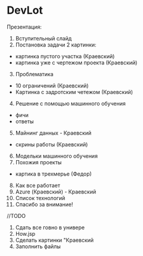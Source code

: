 DevLot
======
Презентация:
1) Вступительный слайд
2) Постановка задачи
  2 картинки:
  - картинка пустого участка (Краевский)
  - картинка уже с чертежом проекта (Краевский)
3) Проблематика
  - 10 ограничений (Краевский)
  - Картинка с задротским четежом (Краевский)
4) Решение с помощью машинного обучения
  - фичи
  - ответы
5) Майнинг данных - Краевский
  - скрины работы (Краевский) 
6) Модельки машинного обучения
7) Похожия проекты
  - картика в трехмерье (Федор)
8) Как все работает
9) Azure (Краевский) - Краевский
10) Список технологий
11) Спасибо за внимание!

//TODO
1) Сдать все говно в универе
2) How.jsp
3) Сделать картинки "Краевский
4) Заполнить файлы